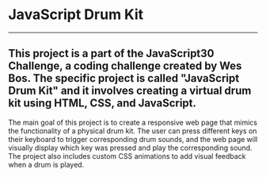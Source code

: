 # JavaScript Drum Kit

---


## This project is a part of the JavaScript30 Challenge, a coding challenge created by Wes Bos. The specific project is called "JavaScript Drum Kit" and it involves creating a virtual drum kit using HTML, CSS, and JavaScript.

The main goal of this project is to create a responsive web page that mimics the functionality of a physical drum kit. The user can press different keys on their keyboard to trigger corresponding drum sounds, and the web page will visually display which key was pressed and play the corresponding sound. The project also includes custom CSS animations to add visual feedback when a drum is played.
